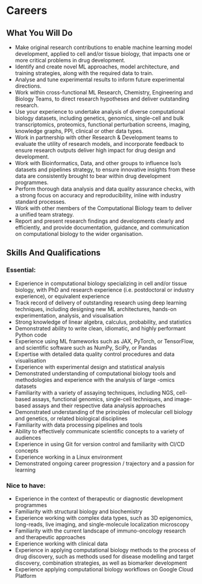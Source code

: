# Careers

## What You Will Do

- Make original research contributions to enable machine learning model development, applied to cell and/or tissue biology, that impacts one or more critical problems in drug development. 
- Identify and create novel ML approaches, model architecture, and training strategies, along with the required data to train. 
- Analyse and tune experimental results to inform future experimental directions. 
- Work within cross-functional ML Research, Chemistry, Engineering and Biology Teams, to direct research hypotheses and deliver outstanding research. 
- Use your experience to undertake analysis of diverse computational biology datasets, including genetics, genomics, single-cell and bulk transcriptomics, proteomics, functional perturbation screens, imaging, knowledge graphs, PPI, clinical or other data types. 
- Work in partnership with other Research & Development teams to evaluate the utility of research models, and incorporate feedback to ensure research outputs deliver high impact for drug design and development. 
- Work with Bioinformatics, Data, and other groups to influence Iso’s datasets and pipelines strategy, to ensure innovative insights from these data are consistently brought to bear within drug development programmes. 
- Perform thorough data analysis and data quality assurance checks, with a strong focus on accuracy and reproducibility, inline with industry standard processes. 
- Work with other members of the Computational Biology team to deliver a unified team strategy. 
- Report and present research findings and developments clearly and efficiently, and provide documentation, guidance, and communication on computational biology to the wider organisation. 

## Skills And Qualifications

### Essential:

- Experience in computational biology specializing in cell and/or tissue biology, with PhD and research experience (i.e. postdoctoral or industry experience), or equivalent experience
- Track record of delivery of outstanding research using deep learning techniques, including designing new ML architectures, hands-on experimentation, analysis, and visualisation
- Strong knowledge of linear algebra, calculus, probability, and statistics
- Demonstrated ability to write clean, idiomatic, and highly performant Python code
- Experience using ML frameworks such as JAX, PyTorch, or TensorFlow, and scientific software such as NumPy, SciPy, or Pandas
- Expertise with detailed data quality control procedures and data visualisation
- Experience with experimental design and statistical analysis
- Demonstrated understanding of computational biology tools and methodologies and experience with the analysis of large -omics datasets
- Familiarity with a variety of assaying techniques, including NGS, cell-based assays, functional genomics, single-cell techniques, and image-based assays and their respective data analysis approaches
- Demonstrated understanding of the principles of molecular cell biology and genetics, or related biological disciplines
- Familiarity with data processing pipelines and tools
- Ability to effectively communicate scientific concepts to a variety of audiences
- Experience in using Git for version control and familiarity with CI/CD concepts
- Experience working in a Linux environment
- Demonstrated ongoing career progression / trajectory and a passion for learning

### Nice to have:

- Experience in the context of therapeutic or diagnostic development programmes
- Familiarity with structural biology and biochemistry
- Experience working with complex data types, such as 3D epigenomics, long-reads, live imaging, and single-molecule localization microscopy
- Familiarity with the current landscape of immuno-oncology research and therapeutic approaches
- Experience working with clinical data
- Experience in applying computational biology methods to the process of drug discovery, such as methods used for disease modelling and target discovery, combination strategies, as well as biomarker development
- Experience applying computational biology workflows on Google Cloud Platform